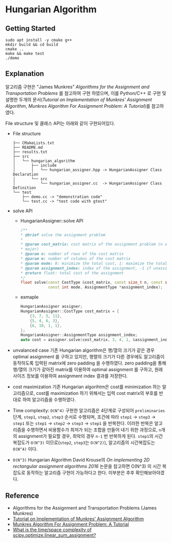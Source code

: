 # Hungarian Algorithm

## Getting Started

```
sudo apt install -y cmake g++
mkdir build && cd build
cmake ..
make && make test
./demo
```

## Explanation

알고리즘 구현은 "James Munkres" _Algorithms for the Assignment and Transportation Problems_ 를 참고하여 구현 하였으며, 이를 Python/C++ 로 구현 및 설명한 두개의 문서(_Tutorial on Implementation of Munkres' Assignment Algorithm_, _Munkres Algorithm For Assignment Problem: A Tutorial_)를 참고하였다.

File structure 및 클래스 API는 아래와 같이 구현되어있다.

* File structure
    ```
    ├── CMakeLists.txt
    ├── README.md
    ├── results.txt
    ├── src
    │   └── hungarian_algorithm
    │       ├── include
    │       │   └── hungarian_assigner.hpp -> HungarianAssigner Class Declaration
    │       └── src
    │           └── hungarian_assigner.cc  -> HungarianAssigner Class Definition
    └── test
        ├── demo.cc -> "demonstration code"
        └── test.cc -> "test code with gtest"
    ```

* solve API
    * HungarianAssigner::solve API
        ```c++
        /**
        * @brief solve the assignment problem
        *
        * @param cost_matrix: cost matrix of the assignment problem (n x m, row
        * major)
        * @param n: number of rows of the cost matrix
        * @param m: number of columns of the cost matrix
        * @param mode: 0: minimize the total cost, 1: maximize the total cost
        * @param assignment_index: index of the assignment, -1 if unassigned
        * @return float: total cost of the assignment
        */
        float solve(const CostType &cost_matrix, const size_t n, const size_t m,
                    const int mode, AssignmentType *assignment_index);
        ```

    * exmaple
        ```c++
        HungarianAssigner assigner;
        HungarianAssigner::CostType cost_matrix = {
            {3, 7, 5, 11},
            {5, 4, 6, 3},
            {6, 10, 1, 1},
        };
        HungarianAssigner::AssignmentType assignment_index;
        auto cost = assigner.solve(cost_matrix, 3, 4, 1, &assignment_index);
        ```

* unvalanced case
    기존 Hungarian algorithm은 행/열의 크기가 같은 경우 optimal assignment 를 구하고 있지만, 행렬의 크기가 다른 경우에도 알고리즘이 동작하도록 입력된 matrix에 zero padding 을 수행하였다. zero padding을 통해 행/열의 크기가 같아진 matrix를 이용하여 optimal assignment 를 구하고, 원래 사이즈 정보를 이용하여 assignment index 결과를 저장한다.

* cost maximization
    기존 Hungarian algorihtm은 cost를 minimization 하는 알고리즘으로, cost를 maximization 하기 위해서는 입력 cost matrix의 부호를 반대로 하여 알고리즘을 수행하였다.

* Time complexity: `O(N^4)`
    구현한 알고리즘은 4단계로 구성되어 `preliminaries` 단계, `step1`, `step2`, `step3` 순서로 수행되며, 조건에 따라 `step1` -> `step3` -> `step1` 또는 `step1` -> `step2` -> `step3` -> `step1` 을 반복한다. 이러한 반복은 알고리즘을 수행하면서 비용함수가 최저가 되는 조합을 만들어 내기 위한 과정으로, `n`개의 assignment가 필요할 경우, 최악의 경우 `n-1` 번 반복하게 된다. `step1`의 시간복잡도가 `O(N^3)` 이므로(`step2`, `step3`는 `O(N^2)`), 알고리즘의 시간복잡도는 `O(N^4)` 이다.

* `O(N^3)` Hungarian Algorithm
    David Krouse의 _On implementing 2D rectangular assignment algorithms 2016_ 논문을 참고하면 O(N^3) 의 시간 복잡도로 동작하는 알고리즘 구현이 가능하다고 한다. 이부분은 추후 확인해보아야겠다. 


## Reference

* Algorithms for the Assignment and Transportation Problems (James Munkres) 
* [Tutorial on Implementation of Munkres' Assignment Algorithm](https://www.researchgate.net/publication/290437481_Tutorial_on_Implementation_of_Munkres'_Assignment_Algorithm)
* [Munkres Algorithm For Assignment Problem: A Tutorial](https://www.feiyilin.com/munkres.html)
* [What is the time/space complexity of scipy.optimize.linear_sum_assignment?](https://stackoverflow.com/questions/71121657/what-is-the-time-space-complexity-of-scipy-optimize-linear-sum-assignment)